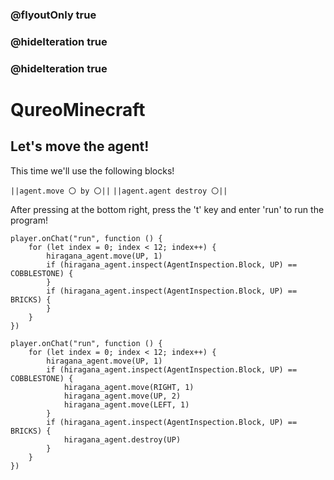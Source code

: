 ### @flyoutOnly true
### @hideIteration true
### @hideIteration true
# QureoMinecraft

## Let's move the agent!

This time we'll use the following blocks!

``||agent.move 〇 by 〇||``
``||agent.agent destroy 〇||``


After pressing [](https://raw.githubusercontent.com/camp-minecraft/TechkidsCampTutorial/master/images/playbutton.png) at the bottom right, press the 't' key and enter 'run' to run the program!

```template
player.onChat("run", function () {
    for (let index = 0; index < 12; index++) {
        hiragana_agent.move(UP, 1)
        if (hiragana_agent.inspect(AgentInspection.Block, UP) == COBBLESTONE) {
        }
        if (hiragana_agent.inspect(AgentInspection.Block, UP) == BRICKS) {
        }
    }
})
```
```ghost
player.onChat("run", function () {
    for (let index = 0; index < 12; index++) {
        hiragana_agent.move(UP, 1)
        if (hiragana_agent.inspect(AgentInspection.Block, UP) == COBBLESTONE) {
            hiragana_agent.move(RIGHT, 1)
            hiragana_agent.move(UP, 2)
            hiragana_agent.move(LEFT, 1)
        }
        if (hiragana_agent.inspect(AgentInspection.Block, UP) == BRICKS) {
            hiragana_agent.destroy(UP)
        }
    }
})
```